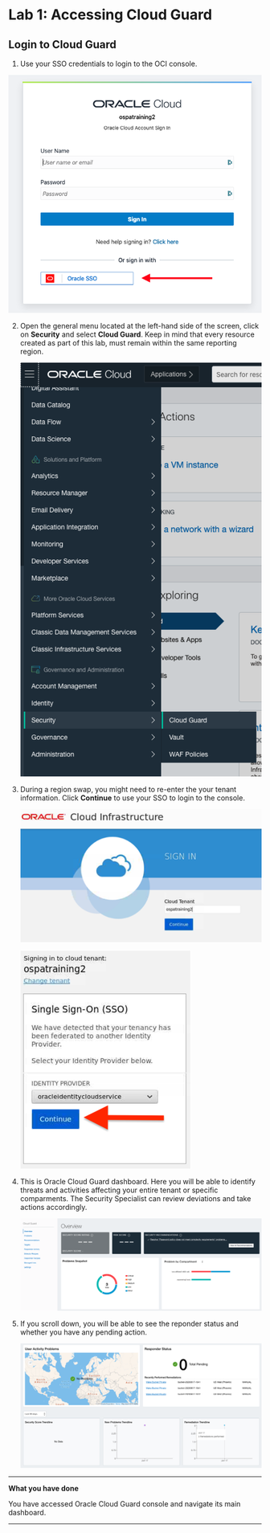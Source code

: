 # Lab 1: Accessing Cloud Guard

## Login to Cloud Guard

1. Use your SSO credentials to login to the OCI console.


![](./images/luna_credentials_3.png)


2. Open the general menu located at the left-hand side of the screen, click on **Security** and select **Cloud Guard**. Keep in mind that every resource created as part of this lab, must remain within the same reporting region.
   
   ![](./images/1.png)

3. During a region swap, you might need to re-enter the your tenant information. Click **Continue** to use your SSO to login to the console.

    ![](./images/tenant.png)

    ![](./images/sso.png)

4. This is Oracle Cloud Guard dashboard. Here you will be able to identify threats and activities affecting your entire tenant or specific comparments. The Security Specialist can review deviations and take actions accordingly.

    ![](./images/2.png)

5. If you scroll down, you will be able to see the reponder status and whether you have any pending action.

    ![](./images/3.png) 

******

**What you have done**

You have accessed Oracle Cloud Guard console and navigate its main dashboard.

******
